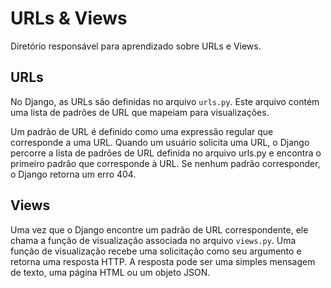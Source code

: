 # URLs & Views

Diretório responsável para aprendizado sobre URLs e Views.

## URLs

No Django, as URLs são definidas no arquivo `urls.py`. Este arquivo contém uma lista de padrões de URL que mapeiam para visualizações. 

Um padrão de URL é definido como uma expressão regular que corresponde a uma URL. Quando um usuário solicita uma URL, o Django percorre a lista de padrões de URL definida no arquivo urls.py e encontra o primeiro padrão que corresponde à URL. Se nenhum padrão corresponder, o Django retorna um erro 404.

## Views

Uma vez que o Django encontre um padrão de URL correspondente, ele chama a função de visualização associada no arquivo `views.py`. Uma função de visualização recebe uma solicitação como seu argumento e retorna uma resposta HTTP. A resposta pode ser uma simples mensagem de texto, uma página HTML ou um objeto JSON.